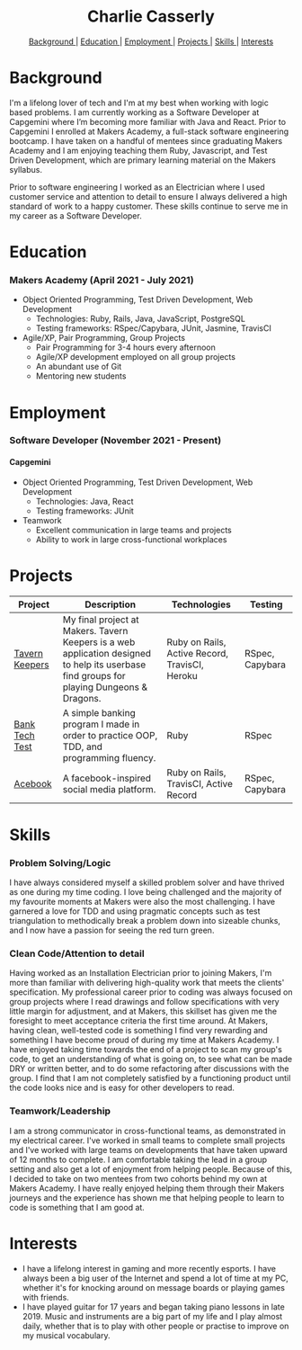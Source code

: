 <h1 align="center"> Charlie Casserly</h1>

<div align="center">

[Background ](#background) |
[Education ](#education) |
[Employment ](#employment) |
[Projects ](#projects) |
[Skills ](#skills) |
[Interests](#interests)

</div>

# Background

I'm a lifelong lover of tech and I'm at my best when working with logic based problems. I am currently working as a Software Developer at Capgemini where I’m becoming more familiar with Java and React. Prior to Capgemini I enrolled at Makers Academy, a full-stack software engineering bootcamp. I have taken on a handful of mentees since graduating Makers Academy and I am enjoying teaching them Ruby, Javascript, and Test Driven Development, which are primary learning material on the Makers syllabus.

Prior to software engineering I worked as an Electrician where I used customer service and attention to detail to ensure I always delivered a high standard of work to a happy customer. These skills continue to serve me in my career as a Software Developer. 

# Education

### Makers Academy (April 2021 - July 2021)

- Object Oriented Programming, Test Driven Development, Web Development
  - Technologies: Ruby, Rails, Java, JavaScript, PostgreSQL
  - Testing frameworks: RSpec/Capybara, JUnit, Jasmine, TravisCI
- Agile/XP, Pair Programming, Group Projects
  - Pair Programming for 3-4 hours every afternoon
  - Agile/XP development employed on all group projects
  - An abundant use of Git
  - Mentoring new students

# Employment

### Software Developer (November 2021 - Present) 
#### Capgemini
- Object Oriented Programming, Test Driven Development, Web Development
  - Technologies: Java, React
  - Testing frameworks: JUnit
- Teamwork
  - Excellent communication in large teams and projects
  - Ability to work in large cross-functional workplaces

# Projects

| Project       | Description                  | Technologies   | Testing   |
|--|--|--|--|
| [Tavern Keepers](https://github.com/jennybell/dnd-finder) | My final project at Makers. Tavern Keepers is a web application designed to help its userbase find groups for playing Dungeons & Dragons. | Ruby on Rails, Active Record, TravisCI, Heroku | RSpec, Capybara |
| [Bank Tech Test](https://github.com/charlie-casserly/bank-tech-test) | A simple banking program I made in order to practice OOP, TDD, and programming fluency. | Ruby | RSpec |
| [Acebook](https://github.com/charlie-casserly/Acebook-The-Wallies) | A facebook-inspired social media platform. | Ruby on Rails, TravisCI, Active Record | RSpec, Capybara |

# Skills

### Problem Solving/Logic

I have always considered myself a skilled problem solver and have thrived as one during my time coding. I love being challenged and the majority of my favourite moments at Makers were also the most challenging. I have garnered a love for TDD and using pragmatic concepts such as test triangulation to methodically break a problem down into sizeable chunks, and I now have a passion for seeing the red turn green.

### Clean Code/Attention to detail

Having worked as an Installation Electrician prior to joining Makers, I'm more than familiar with delivering high-quality work that meets the clients' specification. My professional career prior to coding was always focused on group projects where I read drawings and follow specifications with very little margin for adjustment, and at Makers, this skillset has given me the foresight to meet acceptance criteria the first time around.
At Makers, having clean, well-tested code is something I find very rewarding and something I have become proud of during my time at Makers Academy. I have enjoyed taking time towards the end of a project to scan my group's code, to get an understanding of what is going on, to see what can be made DRY or written better, and to do some refactoring after discussions with the group. I find that I am not completely satisfied by a functioning product until the code looks nice and is easy for other developers to read.


### Teamwork/Leadership

I am a strong communicator in cross-functional teams, as demonstrated in my electrical career. I've worked in small teams to complete small projects and I've worked with large teams on developments that have taken upward of 12 months to complete. I am comfortable taking the lead in a group setting and also get a lot of enjoyment from helping people. Because of this, I decided to take on two mentees from two cohorts behind my own at Makers Academy. I have really enjoyed helping them through their Makers journeys and the experience has shown me that helping people to learn to code is something that I am good at. 


# Interests

- I have a lifelong interest in gaming and more recently esports. I have always been a big user of the Internet and spend a lot of time at my PC, whether it's for knocking around on message boards or playing games with friends.
- I have played guitar for 17 years and began taking piano lessons in late 2019. Music and instruments are a big part of my life and I play almost daily, whether that is to play with other people or practise to improve on my musical vocabulary.

